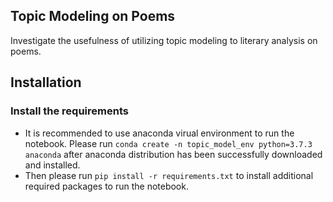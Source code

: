 Topic Modeling on Poems
-------------------------

Investigate the usefulness of utilizing topic modeling to literary analysis on poems. 

Installation
-------------------------

### Install the requirements
* It is recommended to use anaconda virual environment to run the notebook. Please run `conda create -n topic_model_env python=3.7.3 anaconda` after anaconda distribution has been successfully downloaded and installed.
* Then please run `pip install -r requirements.txt` to install additional required packages to run the notebook.  